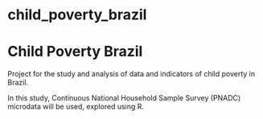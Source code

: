 # child_poverty_brazil

# Child Poverty Brazil

Project for the study and analysis of data and indicators of child poverty in Brazil.

In this study, Continuous National Household Sample Survey (PNADC) microdata will be used, explored using R.
